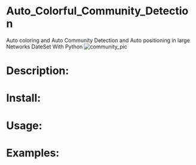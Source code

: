 # Auto_Colorful_Community_Detection
Auto coloring and Auto Community Detection and Auto positioning in large Networks DateSet With Python
![community_pic](https://i.redd.it/cncm2s4itxv11.png)

# Description:

# Install:

# Usage:

# Examples:
